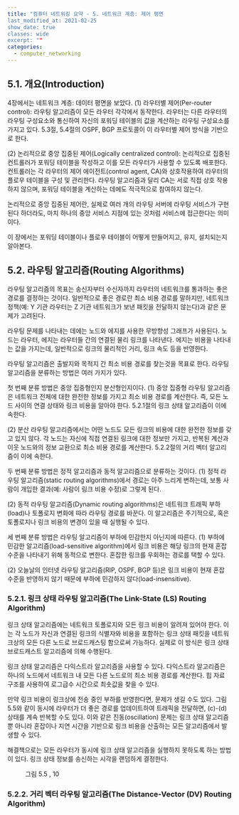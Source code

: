 ```yaml
---
title: "컴퓨터 네트워킹 요약 - 5. 네트워크 계층: 제어 평면
last_modified_at: 2021-02-25
show_date: true
classes: wide
excerpt: ""
categories:
  - computer_networking
---
```


## 5.1. 개요(Introduction)
4장에서는 네트워크 계층: 데이터 평면을 보았다. 
(1) 라우터별 제어(Per-router control): 라우팅 알고리즘이 모든 라우터 각각에서 동작한다. 
라우터는 다른 라우터의 라우팅 구성요소와 통신하여 자신의 포워딩 테이블의 값을 계산하는 라우팅 구성요소를 가지고 있다. 
5.3절, 5.4절의 OSPF, BGP 프로토콜이 이 라우터별 제어 방식을 기반으로 한다. 

(2) 논리적으로 중앙 집중된 제어(Logically centralized control): 논리적으로 집중된 컨트롤러가 포워딩 테이블을 작성하고 
이를 모든 라우터가 사용할 수 있도록 배포한다. 
컨트롤러는 각 라우터의 제어 에이전트(control agent, CA)와 상호작용하여 라우터의 플로우 테이블을 구성 및 관리한다. 
라우팅 알고리즘과 달리 CA는 서로 직접 상호 작용하지 않으며, 포워딩 테이블을 계산하는 데에도 적극적으로 참여하지 않는다. 

논리적으로 중앙 집중된 제어란, 실제로 여러 개의 라우팅 서버에 라우팅 서비스가 구현된다 하더라도, 마치 하나의 중앙 서비스 지점에 있는 것처럼 서비스에 접근한다는 의미이다. 

이 장에서는 포워딩 테이블이나 플로우 테이블이 어떻게 만들어지고, 유지, 설치되는지 알아본다. 

## 5.2. 라우팅 알고리즘(Routing Algorithms)
라우팅 알고리즘의 목표는 송신자부터 수신자까지 라우터의 네트워크를 통과하는 좋은 경로를 결정하는 것이다. 
일반적으로 좋은 경로란 최소 비용 경로를 말하지만, 네트워크 정책(예: Y 기관 라우터는 Z 기관 네트워크가 보낸 패킷을 전달하지 않는다)과 같은 문제가 고려된다. 

라우팅 문제를 나타내는 데에는 노드와 에지를 사용한 무방향성 그래프가 사용된다. 
노드는 라우터, 에지는 라우터들 간의 연결된 물리 링크를 나타낸다. 
에지는 비용을 나타내는 값을 가지는데, 일반적으로 링크의 물리적인 거리, 링크 속도 등을 반영한다. 

라우팅 알고리즘은 출발지와 목적지 간 최소 비용 경로를 찾는것을 목표로 한다. 
라우팅 알고리즘을 분류하는 방법은 여러 가지가 있다. 

첫 번째 분류 방법은 중앙 집중형인지 분산형인지이다. 
(1) 중앙 집중형 라우팅 알고리즘은 네트워크 전체에 대한 완전한 정보를 가지고 최소 비용 경로를 계산한다. 
즉, 모든 노드 사이의 연결 상태와 링크 비용을 알아야 한다. 
5.2.1절의 링크 상태 알고리즘이 이에 속한다. 

(2) 분산 라우팅 알고리즘에서는 어떤 노드도 모든 링크의 비용에 대한 완전한 정보를 갖고 있지 않다. 
각 노드는 자신에 직접 연결된 링크에 대한 정보만 가지고, 반복된 계산과 이웃 노드와의 정보 교환으로 최소 비용 경로를 계산한다. 
5.2.2절의 거리 벡터 알고리즘이 이에 속한다.

두 번째 분류 방법은 정적 알고리즘과 동적 알고리즘으로 분류하는 것이다. 
(1) 정적 라우팅 알고리즘(static routing algorithms)에서 경로는 아주 느리게 변하는데, 
보통 사람이 개입한 결과(예: 사람이 링크 비용 수정)로 그렇게 된다. 

(2) 동적 라우팅 알고리즘(Dynamic routing algorithms)은 네트워크 트래픽 부하(load)나 토폴로지 변화에 따라 라우팅 경로를 바꾼다. 
이 알고리즘은 주기적으로, 혹은 토폴로지나 링크 비용의 변경이 있을 때 실행될 수 있다. 

세 번째 분류 방법은 라우팅 알고리즘이 부하에 민감한지 아닌지에 따른다. 
(1) 부하에 민감한 알고리즘(load-sensitive algorithm)에서 링크 비용은 해당 링크의 현재 혼잡 수준을 나타내기 위해 동적으로 변한다. 
혼잡한 링크를 우회하는 경로를 택할 수 있다. 

(2) 오늘날의 인터넷 라우팅 알고리즘(RIP, OSPF, BGP 등)은 링크 비용이 현재 혼잡 수준을 반영하지 않기 때문에 
부하에 민감하지 않다(load-insensitive).

### 5.2.1. 링크 상태 라우팅 알고리즘(The Link-State (LS) Routing Algorithm)
링크 상태 알고리즘에는 네트워크 토폴로지와 모든 링크 비용이 알려져 있어야 한다. 
이는 각 노드가 자신과 연결된 링크의 식별자와 비용을 포함하는 링크 상태 패킷을 네트워크상의 모든 다른 노드로 브로드캐스팅 함으로써 가능하다. 
실제로 이 방식은 링크 상태 브로드캐스트 알고리즘에 의해 수행된다. 

링크 상태 알고리즘은 다익스트라 알고리즘을 사용할 수 있다. 
다익스트라 알고리즘은 하나의 노드에서 네트워크 내 모든 다른 노드로의 최소 비용 경로를 계산한다. 
힙 자료 구조를 사용하여 로그급수 시간으로 최솟값을 찾을 수 있다. 

만약 링크 비용이 링크상에 전송 중인 부하를 반영한다면, 문제가 생길 수도 있다. 
그림 5.5와 같이 동시에 라우터가 더 좋은 경로를 업데이트하여 트래픽을 전달하면, (c)-(d) 상태를 계속 반복할 수도 있다. 
이와 같은 진동(oscillation) 문제는 링크 상태 알고리즘뿐 아니라 혼잡이나 지연 시간을 기반으로 링크 비용을 산출하는 모든 알고리즘에서 발생할 수 있다. 

해결책으로는 모든 라우터가 동시에 링크 상태 알고리즘을 실행하지 못하도록 하는 방법이 있다. 
링크 상태 정보를 송신하는 시각을 랜덤하게 결정한다. 

<figure style="width: 600px" class="align-center">
 	<img src="{{ '/assets/img/bio-photo.jpg' }}" alt=""> 
 	<figcaption>그림 5.5 , 10</figcaption>
</figure> 

### 5.2.2. 거리 벡터 라우팅 알고리즘(The Distance-Vector (DV) Routing Algorithm)
